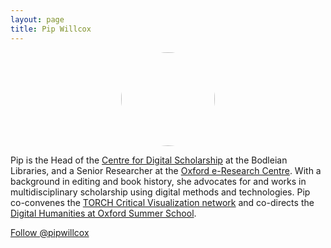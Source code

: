 ```yaml
---
layout: page
title: Pip Willcox
---
```


<center><img src="../img/profile-pic_pip-willcox.jpg" style="border-radius: 50%;
    width: 150px;
    height: 150px;"/></center>

Pip is the Head of the <a
href="http://www.bodleian.ox.ac.uk/digitalscholarship"
target="_blank">Centre for Digital Scholarship</a> at the Bodleian
Libraries, and a Senior Researcher at the <a
href="http://www.oerc.ox.ac.uk/" target="_blank">Oxford e-Research
Centre</a>. With a background in editing and book history, she
advocates for and works in multidisciplinary scholarship using digital
methods and technologies. Pip co-convenes the <a
href="http://torch.ox.ac.uk/critical-visualization-network/"
target="_blank">TORCH Critical Visualization network</a> and
co-directs the <a href="http://www.dhoxss.net/"
target="_blank">Digital Humanities at Oxford Summer School</a>.

<a href="https://twitter.com/pipwillcox" class="twitter-follow-button"
data-size="large" data-show-count="false">Follow
@pipwillcox</a><script async src="//platform.twitter.com/widgets.js"
charset="utf-8"></script>
